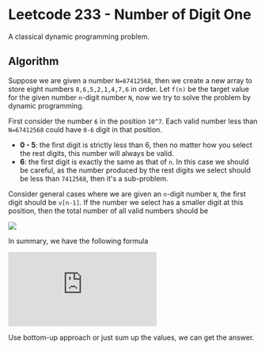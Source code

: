 # Leetcode 233 - Number of Digit One
A classical dynamic programming problem.

## Algorithm
Suppose we are given a number `N=67412568`, then we create a new array to store eight numbers `8,6,5,2,1,4,7,6` in order. Let `f(n)` be the target value for the given number `n`-digit number `N`, now we try to solve the problem by dynamic programming.

First consider the number `6` in the position `10^7`. Each valid number less than `N=67412568` could have `0-6` digit in that position.

- **0 - 5**: the first digit is strictly less than 6, then no matter how you select the rest digits, this number will always be valid.
- **6**: the first digit is exactly the same as that of `n`. In this case we should be careful, as the number produced by the rest digits we select should be less than `7412568`, then it's a sub-problem.

Consider general cases where we are given an `n`-digit number `N`, the first digit should be `v[n-1]`. If the number we select has a smaller digit at this position, then the total number of all valid numbers should be

![](http://latex.codecogs.com/gif.latex?\sum_{k=1}^{n-1}k\begin{pmatrix}n-1\cr{}k\end{pmatrix}\cdot{}9^{n-1-k}=(n-1)\cdot{}10^{n-2})

In summary, we have the following formula

![](https://latex.codecogs.com/svg.latex?f%28n%29%3Df%28n-1%29&plus;%5Cleft%5C%7B%20%5Cbegin%7Barray%7D%7Bll%7D%200%26%5Ctext%7B%2C%5C%3Bif%5C%3B%7Dv_%7Bn-1%7D%3D0%5Ccr%20%28n-1%29%5Ccdot%7B%7D10%5E%7Bn-2%7D&plus;N%5Ctext%7B%5C%2Cmod%5C%2C%7D10%5E%7Bn-1%7D&plus;1%26%5Ctext%7B%2C%5C%3Bif%5C%3B%7Dv_%7Bn-1%7D%3D1%5Ccr%20%28n-1%29%5Ccdot%7B%7D10%5E%7Bn-2%7D&plus;10%5E%7Bn-1%7D%26%5Ctext%7B%2C%5C%3Belsewhere%7D%20%5Cend%7Barray%7D%5Cright.)

Use bottom-up approach or just sum up the values, we can get the answer.




